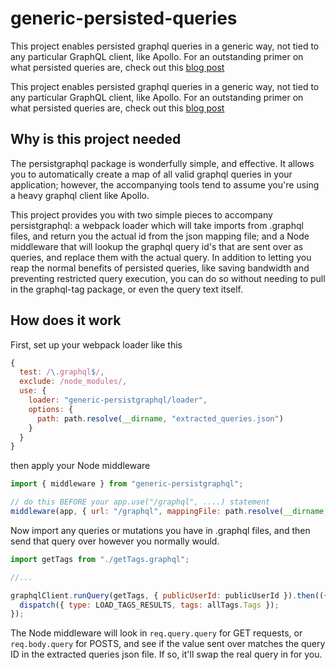 # generic-persisted-queries

This project enables persisted graphql queries in a generic way, not tied to any particular GraphQL client, like Apollo. For an outstanding primer on what persisted queries are, check out this [blog post](https://dev-blog.apollodata.com/persisted-graphql-queries-with-apollo-client-119fd7e6bba5)

This project enables persisted graphql queries in a generic way, not tied to any particular GraphQL client, like Apollo. For an outstanding primer on what persisted queries are, check out this [blog post](https://dev-blog.apollodata.com/persisted-graphql-queries-with-apollo-client-119fd7e6bba5)

## Why is this project needed

The persistgraphql package is wonderfully simple, and effective. It allows you to automatically create a map of all valid graphql queries in your application; however, the accompanying tools tend to assume you're using a heavy graphql client like Apollo.

This project provides you with two simple pieces to accompany persistgraphql: a webpack loader which will take imports from .graphql files, and return you the actual id from the json mapping file; and a Node middleware that will lookup the graphql query id's that are sent over as queries, and replace them with the actual query. In addition to letting you reap the normal benefits of persisted queries, like saving bandwidth and preventing restricted query execution, you can do so without needing to pull in the graphql-tag package, or even the query text itself.

## How does it work

First, set up your webpack loader like this

```javascript
{
  test: /\.graphql$/,
  exclude: /node_modules/,
  use: {
    loader: "generic-persistgraphql/loader",
    options: {
      path: path.resolve(__dirname, "extracted_queries.json")
    }  
  }
}
```

then apply your Node middleware

```javascript
import { middleware } from "generic-persistgraphql";

// do this BEFORE your app.use("/graphql", ....) statement
middleware(app, { url: "/graphql", mappingFile: path.resolve(__dirname, "./react-redux/extracted_queries.json") });
```

Now import any queries or mutations you have in .graphql files, and then send that query over however you normally would.

```javascript
import getTags from "./getTags.graphql";

//...

graphqlClient.runQuery(getTags, { publicUserId: publicUserId }).then(({ data: { allTags } }) => {
  dispatch({ type: LOAD_TAGS_RESULTS, tags: allTags.Tags });
});
```

The Node middleware will look in `req.query.query` for GET requests, or `req.body.query` for POSTS, and see if the value sent over matches the query ID in the extracted queries json file. If so, it'll swap the real query in for you.
